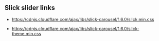 ## Slick slider links

- https://cdnjs.cloudflare.com/ajax/libs/slick-carousel/1.6.0/slick.min.css

- https://cdnjs.cloudflare.com/ajax/libs/slick-carousel/1.6.0/slick-theme.min.css
